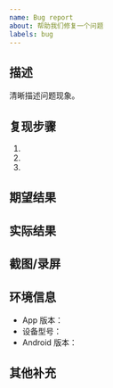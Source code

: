 ```yaml
---
name: Bug report
about: 帮助我们修复一个问题
labels: bug
---
```


## 描述
清晰描述问题现象。

## 复现步骤
1. 
2. 
3. 

## 期望结果

## 实际结果

## 截图/录屏

## 环境信息
- App 版本：
- 设备型号：
- Android 版本：

## 其他补充
